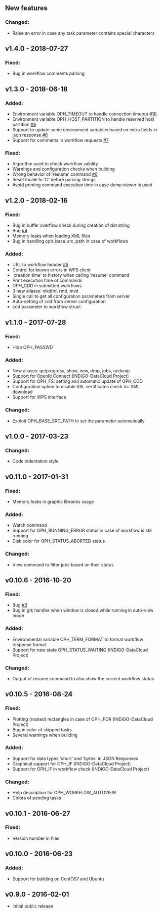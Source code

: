 
## New features

### Changed:

- Raise an error in case any task parameter contains special characters

## v1.4.0 - 2018-07-27

### Fixed:

- Bug in workflow comments parsing

## v1.3.0 - 2018-06-18

### Added:

- Environment variable OPH_TIMEOUT to handle connection timeout [#10](https://github.com/OphidiaBigData/ophidia-terminal/pull/10/)
- Environment variable OPH_HOST_PARTITION to handle reserved host partition [#9](https://github.com/OphidiaBigData/ophidia-terminal/pull/9)
- Support to update some environment variables based on extra fields in json response [#8](https://github.com/OphidiaBigData/ophidia-terminal/pull/8)
- Support for comments in workflow requests [#7](https://github.com/OphidiaBigData/ophidia-terminal/pull/7)

### Fixed:

- Algorithm used to check workflow validity
- Warnings and configuration checks when building
- Wrong behavior of 'resume' command [#6](https://github.com/OphidiaBigData/ophidia-terminal/issues/6)
- Reset locale to 'C' before parsing strings
- Avoid printing command execution time in case dump viewer is used

## v1.2.0 - 2018-02-16

### Fixed:

- Bug in buffer overflow check during creation of dot string 
- Bug [#4](https://github.com/OphidiaBigData/ophidia-terminal/issues/4)
- Memory leaks when loading XML files
- Bug in handling oph_base_src_path in case of workflows

### Added:

- URL to workflow header [#5](https://github.com/OphidiaBigData/ophidia-terminal/pull/5)
- Control for known errors in WPS client
- 'creation time' to history when calling 'resume' command
- Print execution time of commands 
- OPH_CDD in submitted workflows
- 3 new aliases: mkdird, rmd, mvd
- Single call to get all configuration parameters from server
- Auto-setting of cdd from server configuration
- cdd parameter to workflow struct


## v1.1.0 - 2017-07-28

### Fixed:

- Hide OPH_PASSWD

### Added:

- New aliases: getprogress, show, new, drop, jobs, ncdump
- Support for OpenId Connect (INDIGO-DataCloud Project)
- Support for OPH_FS: setting and automatic update of OPH_CDD
- Configuration option to disable SSL certificates check for XML download
- Support for WPS interface

### Changed:

- Exploit OPH_BASE_SRC_PATH to set the parameter automatically

## v1.0.0 - 2017-03-23

### Changed:

- Code indentation style

## v0.11.0 - 2017-01-31

### Fixed:

- Memory leaks in graphic libraries usage

### Added:

- Watch command
- Support for OPH_RUNNING_ERROR status in case of workflow is still running
- Disk color for OPH_STATUS_ABORTED status

### Changed:

- View command to filter jobs based on their status

## v0.10.6 - 2016-10-20

### Fixed:

- Bug [#3](https://github.com/OphidiaBigData/ophidia-terminal/issues/3)
- Bug in gtk handler when window is closed while running in auto-view mode

### Added:

- Environmental variable OPH_TERM_FORMAT to format workflow response format
- Support for new state OPH_STATUS_WAITING (INDIGO-DataCloud Project)

### Changed:

- Output of resume command to also show the current workflow status 

## v0.10.5 - 2016-08-24

### Fixed:

- Plotting (nested) rectangles in case of OPH_FOR (INDIGO-DataCloud Project)
- Bug in color of skipped tasks
- Several warnings when building

### Added:

- Support for data types 'short' and 'bytes' in JSON Responses
- Graphical support for OPH_IF (INDIGO-DataCloud Project)
- Support for OPH_IF in workflow check (INDIGO-DataCloud Project)

### Changed:

- Help description for OPH_WORKFLOW_AUTOVIEW
- Colors of pending tasks

## v0.10.1 - 2016-06-27

### Fixed:
 
- Version number in files

## v0.10.0 - 2016-06-23

### Added:

- Support for building on CentOS7 and Ubuntu

## v0.9.0 - 2016-02-01

 - Initial public release 

